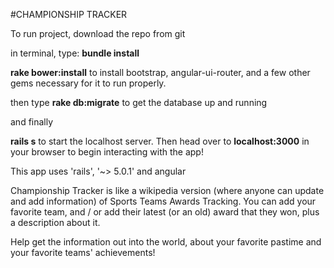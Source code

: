 #CHAMPIONSHIP TRACKER

To run project, download the repo from git

in terminal, type:
**bundle install**

**rake bower:install**
to install bootstrap, angular-ui-router, and a few other gems necessary for it to run properly.

then type
**rake db:migrate** 
to get the database up and running

and finally 

**rails s**
to start the localhost server. 
Then head over to 
**localhost:3000** 
in your browser to begin interacting with the app!

This app uses 'rails', '~> 5.0.1' and angular 

Championship Tracker is like a wikipedia version (where anyone can update and add information) of Sports Teams Awards Tracking. You can add your favorite team, and / or add their latest (or an old) award that they won, plus a description about it. 

Help get the information out into the world, about your favorite pastime and your favorite teams' achievements!